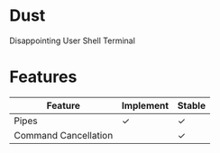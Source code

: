 # Dust
Disappointing User Shell Terminal

# Features

| Feature   | Implement | Stable |
|-----------|-----------|--------|
|  Pipes    |     ✓     |    ✓  |
| Command Cancellation |           |    ✓   |